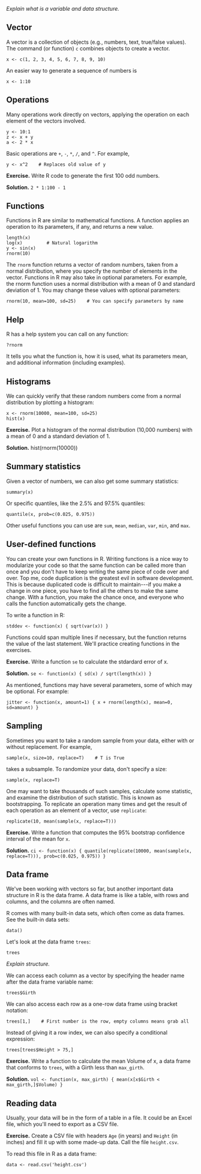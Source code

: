 *Explain what is a variable and data structure.*

Vector
------

A vector is a collection of objects (e.g., numbers, text, true/false values).
The command (or function) `c` combines objects to create a vector.

    x <- c(1, 2, 3, 4, 5, 6, 7, 8, 9, 10)

An easier way to generate a sequence of numbers is

    x <- 1:10

Operations
----------

Many operations work directly on vectors, applying the operation on each
element of the vectors involved.

    y <- 10:1
    z <- x + y
    a <- 2 * x

Basic operations are `+`, `-`, `*`, `/`, and `^`. For example,

    y <- x^2    # Replaces old value of y

**Exercise.** Write R code to generate the first 100 odd numbers.

**Solution.** `2 * 1:100 - 1`

Functions
---------

Functions in R are similar to mathematical functions. A function applies
an operation to its parameters, if any, and returns a new value.

    length(x)
    log(x)         # Natural logarithm
    y <- sin(x)
    rnorm(10)

The `rnorm` function returns a vector of random numbers, taken from
a normal distribution, where you specify the number of elements in the vector.
Functions in R may also take in optional parameters. For example,
the rnorm function uses a normal distribution with a mean of 0
and standard deviation of 1. You may change these values with optional
parameters:

    rnorm(10, mean=100, sd=25)    # You can specify parameters by name

Help
----

R has a help system you can call on any function:

    ?rnorm

It tells you what the function is, how it is used, what its parameters mean,
and additional information (including examples).

Histograms
----------

We can quickly verify that these random numbers come from a normal distribution
by plotting a histogram:

    x <- rnorm(10000, mean=100, sd=25)
    hist(x)

**Exercise.** Plot a histogram of the normal distribution (10,000 numbers)
with a mean of 0 and a standard deviation of 1.

**Solution.** hist(rnorm(10000))

Summary statistics
------------------

Given a vector of numbers, we can also get some summary statistics:

    summary(x)

Or specific quantiles, like the 2.5% and 97.5% quantiles:

    quantile(x, prob=c(0.025, 0.975))

Other useful functions you can use are `sum`, `mean`, `median`, `var`,
`min`, and `max`.

User-defined functions
----------------------

You can create your own functions in R. Writing functions is a nice way to
modularize your code so that the same function can be called more than once
and you don't have to keep writing the same piece of code over and over.
Top me, code duplication is the greatest evil in software development.
This is because duplicated code is difficult to maintain---if you make a change
in one piece, you have to find all the others to make the same change.
With a function, you make the chance once, and everyone who calls the function
automatically gets the change.

To write a function in R:

    stddev <- function(x) { sqrt(var(x)) }

Functions could span multiple lines if necessary, but the function returns
the value of the last statement. We'll practice creating functions in the
exercises.

**Exercise.** Write a function `se` to calculate the stdardard error of x.

**Solution.** `se <- function(x) { sd(x) / sqrt(length(x)) }`

As mentioned, functions may have several parameters, some of which may be
optional. For example:

    jitter <- function(x, amount=1) { x + rnorm(length(x), mean=0, sd=amount) }

Sampling
--------

Sometimes you want to take a random sample from your data, either with
or without replacement. For example,

    sample(x, size=10, replace=T)    # T is True

takes a subsample. To randomize your data, don't specify a size:

    sample(x, replace=T)

One may want to take thousands of such samples, calculate some statistic,
and examine the distribution of such statistic. This is known as bootstrapping.
To replicate an operation many times and get the result of each operation
as an element of a vector, use `replicate`:

    replicate(10, mean(sample(x, replace=T)))

**Exercise.** Write a function that computes the 95% bootstrap
confidence interval of the mean for `x`.

**Solution.**
`ci <- function(x) { quantile(replicate(10000, mean(sample(x, replace=T))), prob=c(0.025, 0.975)) }`

Data frame
----------

We've been working with vectors so far, but another important data structure
in R is the data frame. A data frame is like a table, with rows and columns,
and the columns are often named.

R comes with many built-in data sets, which often come as data frames.
See the built-in data sets:

    data()

Let's look at the data frame `trees`:

    trees

*Explain structure.*

We can access each column as a vector by specifying the header name after
the data frame variable name:

    trees$Girth

We can also access each row as a one-row data frame using bracket notation:

    trees[1,]    # First number is the row, empty columns means grab all

Instead of giving it a row index, we can also specify a conditional expression:

    trees[trees$Height > 75,]

**Exercise.** Write a function to calculate the mean Volume of x,
a data frame that conforms to `trees`, with a Girth less than `max_girth`.

**Solution.** `vol <- function(x, max_girth) { mean(x[x$Girth < max_girth,]$Volume) }`

Reading data
------------

Usually, your data will be in the form of a table in a file. It could be an
Excel file, which you'll need to export as a CSV file.

**Exercise.** Create a CSV file with headers `Age` (in years) and `Height`
(in inches) and fill it up with some made-up data. Call the file `height.csv`.

To read this file in R as a data frame:

    data <- read.csv('height.csv')
